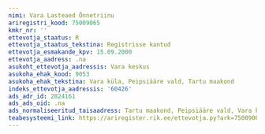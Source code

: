 ```yaml
---
nimi: Vara Lasteaed Õnnetriinu
ariregistri_kood: 75009065
kmkr_nr: ''
ettevotja_staatus: R
ettevotja_staatus_tekstina: Registrisse kantud
ettevotja_esmakande_kpv: 15.09.2000
ettevotja_aadress: .na
asukoht_ettevotja_aadressis: Vara keskus
asukoha_ehak_kood: 9053
asukoha_ehak_tekstina: Vara küla, Peipsiääre vald, Tartu maakond
indeks_ettevotja_aadressis: '60426'
ads_adr_id: 2824161
ads_ads_oid: .na
ads_normaliseeritud_taisaadress: Tartu maakond, Peipsiääre vald, Vara küla, Vara keskus
teabesysteemi_link: https://ariregister.rik.ee/ettevotja.py?ark=75009065&ref=rekvisiidid
---
```

